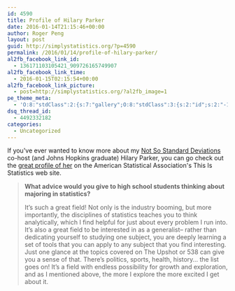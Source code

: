 ```yaml
---
id: 4590
title: Profile of Hilary Parker
date: 2016-01-14T21:15:46+00:00
author: Roger Peng
layout: post
guid: http://simplystatistics.org/?p=4590
permalink: /2016/01/14/profile-of-hilary-parker/
al2fb_facebook_link_id:
  - 136171103105421_909726165749907
al2fb_facebook_link_time:
  - 2016-01-15T02:15:54+00:00
al2fb_facebook_link_picture:
  - post=http://simplystatistics.org/?al2fb_image=1
pe_theme_meta:
  - 'O:8:"stdClass":2:{s:7:"gallery";O:8:"stdClass":3:{s:2:"id";s:2:"-1";s:5:"width";s:0:"";s:6:"height";s:0:"";}s:5:"video";O:8:"stdClass":1:{s:2:"id";s:2:"-1";}}'
dsq_thread_id:
  - 4492332182
categories:
  - Uncategorized
---
```

If you've ever wanted to know more about my [Not So Standard Deviations](https://soundcloud.com/nssd-podcast) co-host (and Johns Hopkins graduate) Hilary Parker, you can go check out the [great profile of her](http://thisisstatistics.org/hilary-parker-gets-crafty-with-statistics-in-her-not-so-standard-job/) on the American Statistical Association's This Is Statistics web site.

> **What advice would you give to high school students thinking about majoring in statistics?**
> 
> It’s such a great field! Not only is the industry booming, but more importantly, the disciplines of statistics teaches you to think analytically, which I find helpful for just about every problem I run into. It’s also a great field to be interested in as a generalist– rather than dedicating yourself to studying one subject, you are deeply learning a set of tools that you can apply to any subject that you find interesting. Just one glance at the topics covered on The Upshot or 538 can give you a sense of that. There’s politics, sports, health, history… the list goes on! It’s a field with endless possibility for growth and exploration, and as I mentioned above, the more I explore the more excited I get about it.